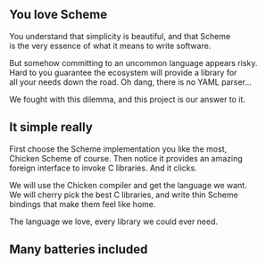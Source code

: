 You love Scheme
---------------
You understand that simplicity is beautiful, and that Scheme  
is the very essence of what it means to write software.  

But somehow committing to an uncommon language appears risky.  
Hard to you guarantee the ecosystem will provide a library for  
all your needs down the road. Oh dang, there is no YAML parser...  

We fought with this dilemma, and this project is our answer to it.

It simple really
----------------
First choose the Scheme implementation you like the most,  
Chicken Scheme of course. Then notice it provides an amazing  
foreign interface to invoke C libraries. And it clicks.  

We will use the Chicken compiler and get the language we want.  
We will cherry pick the best C libraries, and write thin Scheme  
bindings that make them feel like home.

The language we love, every library we could ever need.

Many batteries included
-----------------------
